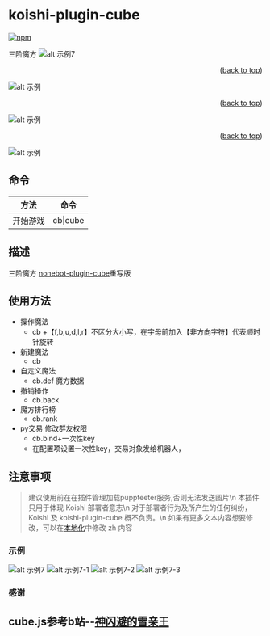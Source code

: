 # koishi-plugin-cube

[![npm](https://img.shields.io/npm/v/koishi-plugin-cube?style=flat-square)](https://www.npmjs.com/package/koishi-plugin-cube)

三阶魔方
![alt 示例7](https://raw.githubusercontent.com/initialencounter/mykoishi/master/screenshot/7.jpg)

<p align="right">(<a href="#readme-top">back to top</a>)</p>

![alt 示例](https://raw.githubusercontent.com/initialencounter/mykoishi/master/screenshot/7-1.jpg)

<p align="right">(<a href="#readme-top">back to top</a>)</p>

![alt 示例](https://raw.githubusercontent.com/initialencounter/mykoishi/master/screenshot/7-2.jpg)

<p align="right">(<a href="#readme-top">back to top</a>)</p>

![alt 示例](https://raw.githubusercontent.com/initialencounter/mykoishi/master/screenshot/7-3.jpg)


## 命令
|  方法  | 命令  |
|  ----  | ----  |
| 开始游戏  | cb\|cube|

## 描述
三阶魔方
[nonebot-plugin-cube](https://github.com/initialencounter/nonebot-plugin-cube)重写版

## 使用方法
- 操作魔法
  - cb +【f,b,u,d,l,r】不区分大小写，在字母前加入【非方向字符】代表顺时针旋转
- 新建魔法
  - cb
- 自定义魔法
  - cb.def 魔方数据
- 撤销操作
  - cb.back
- 魔方排行榜
  - cb.rank
- py交易 修改群友权限
  - cb.bind+一次性key 
  - 在配置项设置一次性key，交易对象发给机器人，

## 注意事项
>建议使用前在在插件管理加载puppteeter服务,否则无法发送图片\n
本插件只用于体现 Koishi 部署者意志\n
对于部署者行为及所产生的任何纠纷， Koishi 及 koishi-plugin-cube 概不负责。\n
如果有更多文本内容想要修改，可以在<a href="/locales">本地化</a>中修改 zh 内容

### 示例
![alt 示例7](https://github.com/initialencounter/mykoishi/blob/master/screenshot/cube0.png)
![alt 示例7-1](https://github.com/initialencounter/mykoishi/blob/master/screenshot/cube1.png)
![alt 示例7-2](https://github.com/initialencounter/mykoishi/blob/master/screenshot/cube2.png)
![alt 示例7-3](https://github.com/initialencounter/mykoishi/blob/master/screenshot/cube3.png)

### 感谢
## cube.js参考b站--[神闪避的雪亲王](https://space.bilibili.com/16355723)